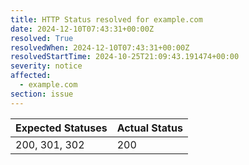 ```yaml
---
title: HTTP Status resolved for example.com
date: 2024-12-10T07:43:31+00:00Z
resolved: True
resolvedWhen: 2024-12-10T07:43:31+00:00Z
resolvedStartTime: 2024-10-25T21:09:43.191474+00:00
severity: notice
affected:
  - example.com
section: issue
---
```


| Expected Statuses | Actual Status  |
|-------------------|----------------|
| 200, 301, 302 | 200 |
